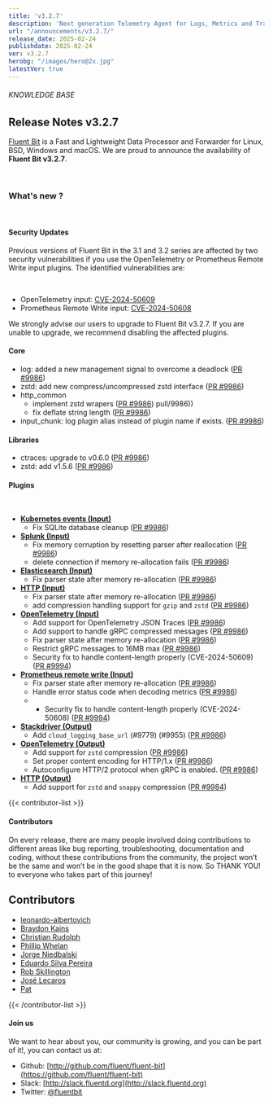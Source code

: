```yaml
---
title: 'v3.2.7'
description: 'Next generation Telemetry Agent for Logs, Metrics and Traces. '
url: "/announcements/v3.2.7/"
release_date: 2025-02-24
publishdate: 2025-02-24
ver: v3.2.7
herobg: "/images/hero@2x.jpg"
latestVer: true
---
```


###### KNOWLEDGE BASE

## Release Notes v3.2.7

[Fluent Bit](https://fluentbit.io) is a Fast and Lightweight Data Processor and Forwarder for Linux, BSD, Windows and macOS. We are proud to announce the availability of **Fluent Bit v3.2.7**.

<br>

### What's new ?

<br>

#### Security Updates

Previous versions of Fluent Bit in the 3.1 and 3.2 series are affected by two security vulnerabilities if you use the OpenTelemetry or Prometheus Remote Write input plugins. The identified vulnerabilities are:

<br>

- OpenTelemetry input: [CVE-2024-50609](https://nvd.nist.gov/vuln/detail/CVE-2024-50609)
- Prometheus Remote Write input: [CVE-2024-50608](https://nvd.nist.gov/vuln/detail/CVE-2024-50608)

We strongly advise our users to upgrade to Fluent Bit v3.2.7. If you are unable to upgrade, we recommend disabling the affected plugins.

#### Core
- log: added a new management signal to overcome a deadlock ([PR #9986](https://github.com/fluent/fluent-bit/pull/9986))
- zstd: add new compress/uncompressed zstd interface ([PR #9986](https://github.com/fluent/fluent-bit/pull/9986))
- http_common
  - implement zstd wrapers ([PR #9986](https://github.com/fluent/fluent-bit/pull/9986))
pull/9986))
  - fix deflate string length ([PR #9986](https://github.com/fluent/fluent-bit/pull/9986))
- input_chunk: log plugin alias instead of plugin name if exists. ([PR #9986](https://github.com/fluent/fluent-bit/pull/9986))

#### Libraries

- ctraces: upgrade to v0.6.0 ([PR #9986](https://github.com/fluent/fluent-bit/pull/9986))
- zstd: add v1.5.6 ([PR #9986](https://github.com/fluent/fluent-bit/pull/9986))

#### Plugins

<br>

- **[Kubernetes events (Input)](https://docs.fluentbit.io/manual/3.2/pipeline/inputs/kubernetes-events)**
  - Fix SQLite database cleanup ([PR #9986](https://github.com/fluent/fluent-bit/pull/9986))
- **[Splunk (Input)](https://docs.fluentbit.io/manual/3.2/pipeline/inputs/splunk)**
  - Fix memory corruption by resetting parser after reallocation ([PR #9986](https://github.com/fluent/fluent-bit/pull/9986))
  - delete connection if memory re-allocation fails ([PR #9986](https://github.com/fluent/fluent-bit/pull/9986))
- **[Elasticsearch (Input)](https://docs.fluentbit.io/manual/3.2/pipeline/inputs/elasticsearch)**
  - Fix parser state after memory re-allocation ([PR #9986](https://github.com/fluent/fluent-bit/pull/9986))
- **[HTTP (Input)](https://docs.fluentbit.io/manual/3.2/pipeline/inputs/http)**
  - Fix parser state after memory re-allocation ([PR #9986](https://github.com/fluent/fluent-bit/pull/9986))
  - add compression handling support for `gzip` and `zstd` ([PR #9986](https://github.com/fluent/fluent-bit/pull/9986))
- **[OpenTelemetry (Input)](https://docs.fluentbit.io/manual/3.2/pipeline/inputs/opentelemetry)**
  - Add support for OpenTelemetry JSON Traces ([PR #9986](https://github.com/fluent/fluent-bit/pull/9986))
  - Add support to handle gRPC compressed messages ([PR #9986](https://github.com/fluent/fluent-bit/pull/9986))
  - Fix parser state after memory re-allocation ([PR #9986](https://github.com/fluent/fluent-bit/pull/9986))
  - Restrict gRPC messages to 16MB max ([PR #9986](https://github.com/fluent/fluent-bit/pull/9986))
  - Security fix to handle content-length properly (CVE-2024-50609) ([PR #9994](https://github.com/fluent/fluent-bit/pull/9994))
- **[Prometheus remote write (Input)](https://docs.fluentbit.io/manual/3.2/pipeline/inputs/prometheus-remote-write)**
  - Fix parser state after memory re-allocation ([PR #9986](https://github.com/fluent/fluent-bit/pull/9986))
  - Handle error status code when decoding metrics ([PR #9986](https://github.com/fluent/fluent-bit/pull/9986))
  - - Security fix to handle content-length properly (CVE-2024-50608) ([PR #9994](https://github.com/fluent/fluent-bit/pull/9994))
- **[Stackdriver (Output)](https://docs.fluentbit.io/manual/3.2/pipeline/outputs/stackdriver)**
  - Add `cloud_logging_base_url` (#9779) (#9955) ([PR #9986](https://github.com/fluent/fluent-bit/pull/9986))
- **[OpenTelemetry (Output)](https://docs.fluentbit.io/manual/3.2/pipeline/outputs/opentelemetry)**
  - Add support for `zstd` compression ([PR #9986](https://github.com/fluent/fluent-bit/pull/9986))
  - Set proper content encoding for HTTP/1.x ([PR #9986](https://github.com/fluent/fluent-bit/pull/9986))
  - Autoconfigure HTTP/2 protocol when gRPC is enabled. ([PR #9986](https://github.com/fluent/fluent-bit/pull/9986))
- **[HTTP (Output)](https://docs.fluentbit.io/manual/3.2/pipeline/outputs/http)**
  - Add support for `zstd` and `snappy` compression ([PR #9984](https://github.com/fluent/fluent-bit/pull/9984))


{{< contributor-list >}}

#### Contributors

On every release, there are many people involved doing contributions to different areas like bug reporting, troubleshooting, documentation and coding, without these contributions from the community, the project won’t be the same and won’t be in the good shape that it is now. So THANK YOU! to everyone who takes part of this journey!

## Contributors

- [leonardo-albertovich](https://github.com/leonardo-albertovich)
- [Braydon Kains](https://github.com/braydonk)
- [Christian Rudolph](https://github.com/cm-rudolph)
- [Phillip Whelan](https://github.com/pwhelan)
- [Jorge Niedbalski](https://github.com/niedbalski)
- [Eduardo Silva Pereira](https://github.com/edsiper)
- [Rob Skillington](https://github.com/robskillington)
- [José Lecaros](https://github.com/lecaros)
- [Pat](https://github.com/patrick-stephens)

{{< /contributor-list >}}

#### Join us

We want to hear about you, our community is growing, and you can be part of it!, you can contact us at:

* Github: [http://github.com/fluent/fluent-bit](https://github.com/fluent/fluent-bit)
* Slack: [http://slack.fluentd.org](http://slack.fluentd.org)
* Twitter: [@fluentbit](https://twitter.com/fluentbit)